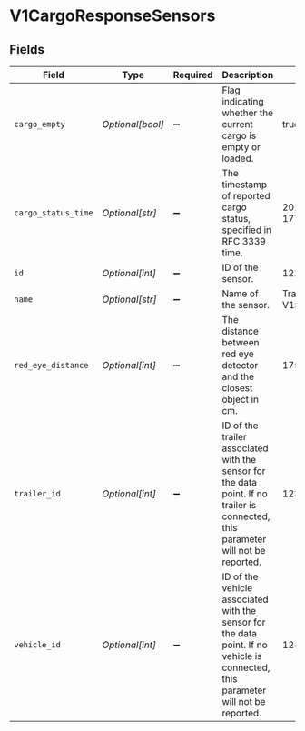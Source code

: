 # V1CargoResponseSensors


## Fields

| Field                                                                                                                             | Type                                                                                                                              | Required                                                                                                                          | Description                                                                                                                       | Example                                                                                                                           |
| --------------------------------------------------------------------------------------------------------------------------------- | --------------------------------------------------------------------------------------------------------------------------------- | --------------------------------------------------------------------------------------------------------------------------------- | --------------------------------------------------------------------------------------------------------------------------------- | --------------------------------------------------------------------------------------------------------------------------------- |
| `cargo_empty`                                                                                                                     | *Optional[bool]*                                                                                                                  | :heavy_minus_sign:                                                                                                                | Flag indicating whether the current cargo is empty or loaded.                                                                     | true                                                                                                                              |
| `cargo_status_time`                                                                                                               | *Optional[str]*                                                                                                                   | :heavy_minus_sign:                                                                                                                | The timestamp of reported cargo status, specified in RFC 3339 time.                                                               | 2019-04-17T16:42:55Z                                                                                                              |
| `id`                                                                                                                              | *Optional[int]*                                                                                                                   | :heavy_minus_sign:                                                                                                                | ID of the sensor.                                                                                                                 | 122                                                                                                                               |
| `name`                                                                                                                            | *Optional[str]*                                                                                                                   | :heavy_minus_sign:                                                                                                                | Name of the sensor.                                                                                                               | Trailer Cargo V1Sensor                                                                                                            |
| `red_eye_distance`                                                                                                                | *Optional[int]*                                                                                                                   | :heavy_minus_sign:                                                                                                                | The distance between red eye detector and the closest object in cm.                                                               | 175                                                                                                                               |
| `trailer_id`                                                                                                                      | *Optional[int]*                                                                                                                   | :heavy_minus_sign:                                                                                                                | ID of the trailer associated with the sensor for the data point. If no trailer is connected, this parameter will not be reported. | 123                                                                                                                               |
| `vehicle_id`                                                                                                                      | *Optional[int]*                                                                                                                   | :heavy_minus_sign:                                                                                                                | ID of the vehicle associated with the sensor for the data point. If no vehicle is connected, this parameter will not be reported. | 124                                                                                                                               |